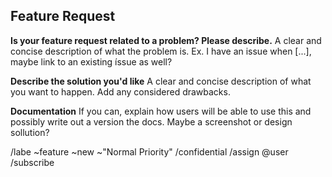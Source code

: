 ## Feature Request

**Is your feature request related to a problem? Please describe.**
A clear and concise description of what the problem is. Ex. I have an issue when [...], maybe link to an existing íssue as well?

**Describe the solution you'd like**
A clear and concise description of what you want to happen. Add any considered drawbacks.

**Documentation**
If you can, explain how users will be able to use this and possibly write out a version the docs.
Maybe a screenshot or design sollution?

/labe ~feature ~new ~"Normal Priority" 
/confidential
/assign @user
/subscribe

